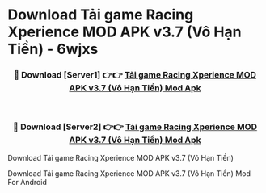 # Download Tải game Racing Xperience MOD APK v3.7 (Vô Hạn Tiền) - 6wjxs


<div align="center">
<h3>🔴 Download [Server1] 👉👉 <a href="https://apk-comot.site?title=Tải_game_Racing_Xperience_MOD_APK_v3.7_(Vô_Hạn_Tiền)">Tải game Racing Xperience MOD APK v3.7 (Vô Hạn Tiền) Mod Apk</a></h3><br>
<h3>🔴 Download [Server2] 👉👉 <a href="https://apk-comot.site?title=Tải_game_Racing_Xperience_MOD_APK_v3.7_(Vô_Hạn_Tiền)">Tải game Racing Xperience MOD APK v3.7 (Vô Hạn Tiền) Mod Apk</a></h3>
</div>



Download Tải game Racing Xperience MOD APK v3.7 (Vô Hạn Tiền) 

Download Tải game Racing Xperience MOD APK v3.7 (Vô Hạn Tiền) Mod For Android